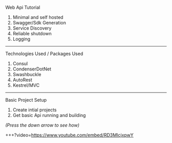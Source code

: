 Web Api Tutorial

1. Minimal and self hosted
2. Swagger/Sdk Generation
3. Service Discovery
4. Reliable shutdown
5. Logging

---

Technologies Used / Packages Used

1. Consul
2. CondenserDotNet
3. Swashbuckle
4. AutoRest
5. Kestrel/MVC

---

Basic Project Setup

1. Create intial projects
2. Get basic Api running and building

*(Press the down arrow to see how)*

+++?video=https://www.youtube.com/embed/RD3MIcjxpwY